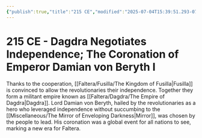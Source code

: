 ```yaml
---
{"publish":true,"title":"215 CE","modified":"2025-07-04T15:39:51.293-07:00","cssclasses":""}
---
```


# 215 CE - Dagdra Negotiates Independence; The Coronation of Emperor Damian von Beryth I

Thanks to the cooperation, [[Faltera/Fusilla/The Kingdom of Fusilla\|Fusilla]] is convinced to allow the revolutionaries their independence. Together they form a militant empire known as [[Faltera/Dagdra/The Empire of Dagdra\|Dagdra]]. Lord Damian von Beryth, hailed by the revolutionaries as a hero who leveraged independence without succumbing to the [[Miscellaneous/The Mirror of Enveloping Darkness\|Mirror]], was chosen by the people to lead. His coronation was a global event for all nations to see, marking a new era for Faltera.
